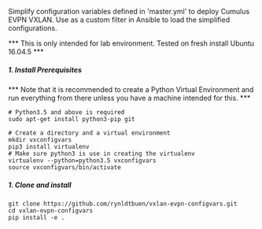 Simplify configuration variables defined in 'master.yml' to deploy Cumulus EVPN VXLAN. Use as a custom filter in Ansible to load the simplified configurations.

*** This is only intended for lab environment. Tested on fresh install Ubuntu 16.04.5 ***

##### 1. Install Prerequisites
*** Note that it is recommended to create a Python Virtual Environment and run everything from there unless you have a machine intended for this. ***
```
# Python3.5 and above is required
sudo apt-get install python3-pip git
```

```
# Create a directory and a virtual environment
mkdir vxconfigvars
pip3 install virtualenv
# Make sure python3 is use in creating the virtualenv
virtualenv --python=python3.5 vxconfigvars
source vxconfigvars/bin/activate
```

##### 1. Clone and install

```
git clone https://github.com/rynldtbuen/vxlan-evpn-configvars.git
cd vxlan-evpn-configvars
pip install -e .
```
